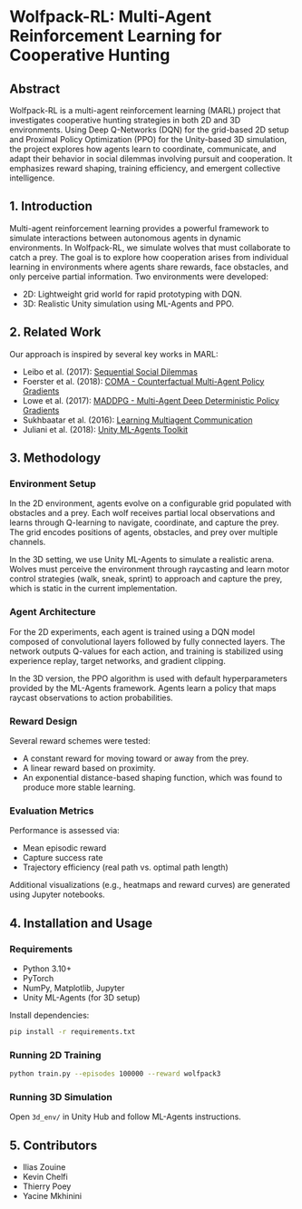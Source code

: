 # Wolfpack-RL: Multi-Agent Reinforcement Learning for Cooperative Hunting

## Abstract

Wolfpack-RL is a multi-agent reinforcement learning (MARL) project that investigates cooperative hunting strategies in both 2D and 3D environments. Using Deep Q-Networks (DQN) for the grid-based 2D setup and Proximal Policy Optimization (PPO) for the Unity-based 3D simulation, the project explores how agents learn to coordinate, communicate, and adapt their behavior in social dilemmas involving pursuit and cooperation. It emphasizes reward shaping, training efficiency, and emergent collective intelligence.

## 1. Introduction

Multi-agent reinforcement learning provides a powerful framework to simulate interactions between autonomous agents in dynamic environments. In Wolfpack-RL, we simulate wolves that must collaborate to catch a prey. The goal is to explore how cooperation arises from individual learning in environments where agents share rewards, face obstacles, and only perceive partial information. Two environments were developed:

- 2D: Lightweight grid world for rapid prototyping with DQN.
- 3D: Realistic Unity simulation using ML-Agents and PPO.

## 2. Related Work

Our approach is inspired by several key works in MARL:

- Leibo et al. (2017): [Sequential Social Dilemmas](https://arxiv.org/abs/1702.03037)
- Foerster et al. (2018): [COMA - Counterfactual Multi-Agent Policy Gradients](https://arxiv.org/abs/1705.08926)
- Lowe et al. (2017): [MADDPG - Multi-Agent Deep Deterministic Policy Gradients](https://arxiv.org/abs/1706.02275)
- Sukhbaatar et al. (2016): [Learning Multiagent Communication](https://arxiv.org/abs/1605.07736)
- Juliani et al. (2018): [Unity ML-Agents Toolkit](https://arxiv.org/abs/1809.02627)

## 3. Methodology

### Environment Setup

In the 2D environment, agents evolve on a configurable grid populated with obstacles and a prey. Each wolf receives partial local observations and learns through Q-learning to navigate, coordinate, and capture the prey. The grid encodes positions of agents, obstacles, and prey over multiple channels.

In the 3D setting, we use Unity ML-Agents to simulate a realistic arena. Wolves must perceive the environment through raycasting and learn motor control strategies (walk, sneak, sprint) to approach and capture the prey, which is static in the current implementation.

### Agent Architecture

For the 2D experiments, each agent is trained using a DQN model composed of convolutional layers followed by fully connected layers. The network outputs Q-values for each action, and training is stabilized using experience replay, target networks, and gradient clipping.

In the 3D version, the PPO algorithm is used with default hyperparameters provided by the ML-Agents framework. Agents learn a policy that maps raycast observations to action probabilities.

### Reward Design

Several reward schemes were tested:
- A constant reward for moving toward or away from the prey.
- A linear reward based on proximity.
- An exponential distance-based shaping function, which was found to produce more stable learning.

### Evaluation Metrics

Performance is assessed via:
- Mean episodic reward
- Capture success rate
- Trajectory efficiency (real path vs. optimal path length)

Additional visualizations (e.g., heatmaps and reward curves) are generated using Jupyter notebooks.

## 4. Installation and Usage

### Requirements
- Python 3.10+
- PyTorch
- NumPy, Matplotlib, Jupyter
- Unity ML-Agents (for 3D setup)

Install dependencies:
```bash
pip install -r requirements.txt
```

### Running 2D Training
```bash
python train.py --episodes 100000 --reward wolfpack3
```

### Running 3D Simulation
Open `3d_env/` in Unity Hub and follow ML-Agents instructions.


## 5. Contributors

- Ilias Zouine
- Kevin Chelfi
- Thierry Poey
- Yacine Mkhinini
